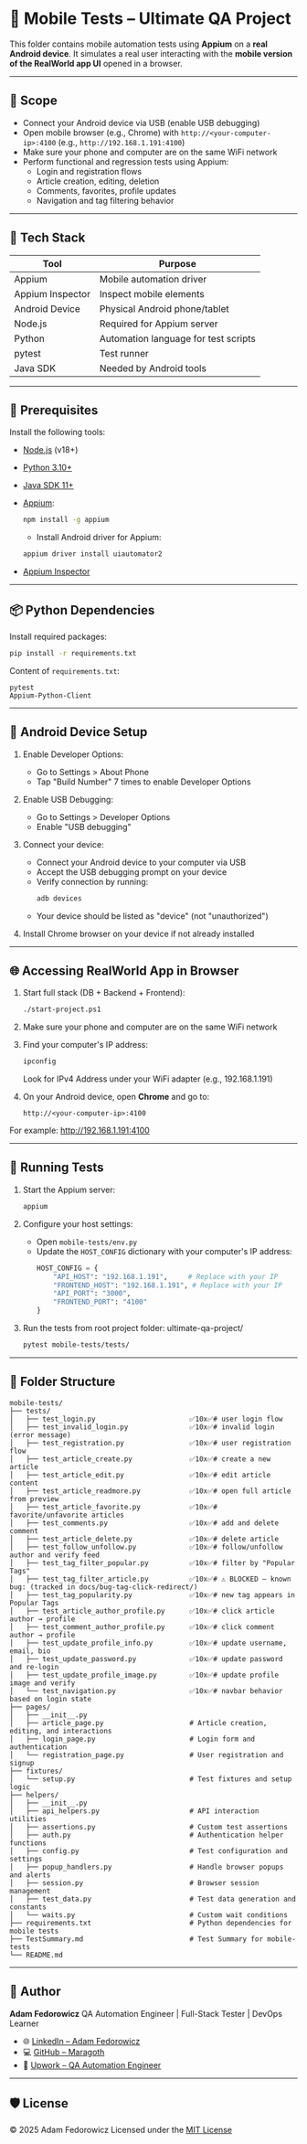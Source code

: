 # 📱 Mobile Tests – Ultimate QA Project

This folder contains mobile automation tests using **Appium** on a **real Android device**.
It simulates a real user interacting with the **mobile version of the RealWorld app UI** opened in a browser.

---

## 🎯 Scope

* Connect your Android device via USB (enable USB debugging)
* Open mobile browser (e.g., Chrome) with `http://<your-computer-ip>:4100` (e.g., `http://192.168.1.191:4100`)
* Make sure your phone and computer are on the same WiFi network
* Perform functional and regression tests using Appium:
  * Login and registration flows
  * Article creation, editing, deletion
  * Comments, favorites, profile updates
  * Navigation and tag filtering behavior

---

## 🔧 Tech Stack

| Tool             | Purpose                              |
| ---------------- | ------------------------------------ |
| Appium           | Mobile automation driver             |
| Appium Inspector | Inspect mobile elements              |
| Android Device   | Physical Android phone/tablet        |
| Node.js          | Required for Appium server           |
| Python           | Automation language for test scripts |
| pytest           | Test runner                          |
| Java SDK         | Needed by Android tools             |

---

## 🧱 Prerequisites

Install the following tools:

* [Node.js](https://nodejs.org/) (v18+)

* [Python 3.10+](https://www.python.org/)

* [Java SDK 11+](https://adoptium.net/)

* [Appium](https://appium.io/):

  ```bash
  npm install -g appium
  ```
  - Install Android driver for Appium:

  ```bash
  appium driver install uiautomator2
  ```

* [Appium Inspector](https://github.com/appium/appium-inspector/releases)

---

## 📦 Python Dependencies

Install required packages:

```bash
pip install -r requirements.txt
```

Content of `requirements.txt`:

```
pytest
Appium-Python-Client
```

---

## 📲 Android Device Setup

1. Enable Developer Options:
   * Go to Settings > About Phone
   * Tap "Build Number" 7 times to enable Developer Options

2. Enable USB Debugging:
   * Go to Settings > Developer Options
   * Enable "USB debugging"

3. Connect your device:
   * Connect your Android device to your computer via USB
   * Accept the USB debugging prompt on your device
   * Verify connection by running:
     ```bash
     adb devices
     ```
   * Your device should be listed as "device" (not "unauthorized")

4. Install Chrome browser on your device if not already installed

---

## 🌐 Accessing RealWorld App in Browser

1. Start full stack (DB + Backend + Frontend):

   ```bash
   ./start-project.ps1
   ```

2. Make sure your phone and computer are on the same WiFi network

3. Find your computer's IP address:
   ```bash
   ipconfig
   ```
   Look for IPv4 Address under your WiFi adapter (e.g., 192.168.1.191)

4. On your Android device, open **Chrome** and go to:
   ```
   http://<your-computer-ip>:4100
   ```

For example:
http://192.168.1.191:4100

---

## 🚀 Running Tests

1. Start the Appium server:
   ```bash
   appium
   ```

2. Configure your host settings:
   * Open `mobile-tests/env.py`
   * Update the `HOST_CONFIG` dictionary with your computer's IP address:
     ```python
     HOST_CONFIG = {
         "API_HOST": "192.168.1.191",     # Replace with your IP
         "FRONTEND_HOST": "192.168.1.191", # Replace with your IP
         "API_PORT": "3000",
         "FRONTEND_PORT": "4100"
     }
     ```

3. Run the tests from root project folder: ultimate-qa-project/
   ```bash
   pytest mobile-tests/tests/
   ```

---

## 📂 Folder Structure

```
mobile-tests/
├── tests/
│   ├── test_login.py                       ✅10x✅# user login flow
│   ├── test_invalid_login.py               ✅10x✅# invalid login (error message)
│   ├── test_registration.py                ✅10x✅# user registration flow
│   ├── test_article_create.py              ✅10x✅# create a new article
│   ├── test_article_edit.py                ✅10x✅# edit article content
│   ├── test_article_readmore.py            ✅10x✅# open full article from preview
│   ├── test_article_favorite.py            ✅10x✅# favorite/unfavorite articles
│   ├── test_comments.py                    ✅10x✅# add and delete comment
│   ├── test_article_delete.py              ✅10x✅# delete article
│   ├── test_follow_unfollow.py             ✅10x✅# follow/unfollow author and verify feed
│   ├── test_tag_filter_popular.py          ✅10x✅# filter by "Popular Tags"
│   ├── test_tag_filter_article.py          ✅10x✅# ⚠️ BLOCKED – known bug: (tracked in docs/bug-tag-click-redirect/)
│   ├── test_tag_popularity.py              ✅10x✅# new tag appears in Popular Tags
│   ├── test_article_author_profile.py      ✅10x✅# click article author → profile
│   ├── test_comment_author_profile.py      ✅10x✅# click comment author → profile
│   ├── test_update_profile_info.py         ✅10x✅# update username, email, bio
│   ├── test_update_password.py             ✅10x✅# update password and re-login
│   ├── test_update_profile_image.py        ✅10x✅# update profile image and verify
│   └── test_navigation.py                  ✅10x✅# navbar behavior based on login state
├── pages/
│   ├── __init__.py
│   ├── article_page.py                     # Article creation, editing, and interactions
│   ├── login_page.py                       # Login form and authentication
│   └── registration_page.py                # User registration and signup
├── fixtures/
│   └── setup.py                            # Test fixtures and setup logic
├── helpers/
│   ├── __init__.py
│   ├── api_helpers.py                      # API interaction utilities
│   ├── assertions.py                       # Custom test assertions
│   ├── auth.py                             # Authentication helper functions
│   ├── config.py                           # Test configuration and settings
│   ├── popup_handlers.py                   # Handle browser popups and alerts
│   ├── session.py                          # Browser session management
│   ├── test_data.py                        # Test data generation and constants
│   └── waits.py                            # Custom wait conditions
├── requirements.txt                        # Python dependencies for mobile tests
├── TestSummary.md                          # Test Summary for mobile-tests
└── README.md
```

---

## 👤 Author

**Adam Fedorowicz**
QA Automation Engineer | Full-Stack Tester | DevOps Learner

* 🌐 [LinkedIn – Adam Fedorowicz](https://www.linkedin.com/in/adam-fedorowicz-UK)
* 💻 [GitHub – Maragoth](https://github.com/Maragoth)
* 💼 [Upwork – QA Automation Engineer](https://www.upwork.com/freelancers/~018d6c0e188850f30d?mp_source=share)

---

## 🛡️ License

© 2025 Adam Fedorowicz
Licensed under the [MIT License](https://opensource.org/licenses/MIT)